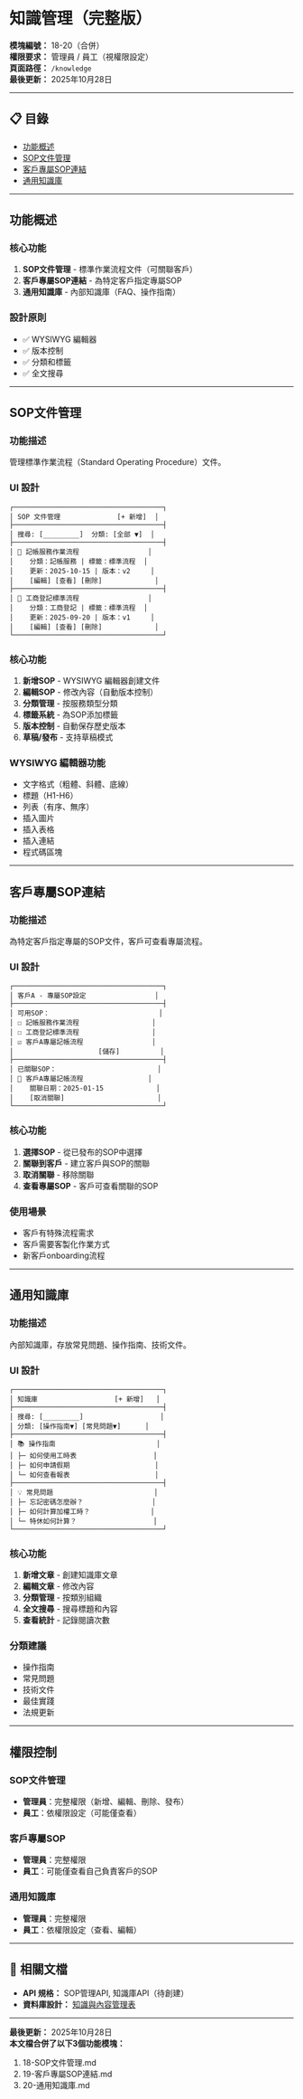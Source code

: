 # 知識管理（完整版）

**模塊編號：** 18-20（合併）  
**權限要求：** 管理員 / 員工（視權限設定）  
**頁面路徑：** `/knowledge`  
**最後更新：** 2025年10月28日

---

## 📋 目錄
- [功能概述](#功能概述)
- [SOP文件管理](#sop文件管理)
- [客戶專屬SOP連結](#客戶專屬sop連結)
- [通用知識庫](#通用知識庫)

---

## 功能概述

### 核心功能
1. **SOP文件管理** - 標準作業流程文件（可關聯客戶）
2. **客戶專屬SOP連結** - 為特定客戶指定專屬SOP
3. **通用知識庫** - 內部知識庫（FAQ、操作指南）

### 設計原則
- ✅ WYSIWYG 編輯器
- ✅ 版本控制
- ✅ 分類和標籤
- ✅ 全文搜尋

---

## SOP文件管理

### 功能描述
管理標準作業流程（Standard Operating Procedure）文件。

### UI 設計
```
┌─────────────────────────────────────┐
│ SOP 文件管理              [+ 新增]  │
├─────────────────────────────────────┤
│ 搜尋: [_________]  分類: [全部 ▼]  │
├─────────────────────────────────────┤
│ 📄 記帳服務作業流程                 │
│    分類：記帳服務 | 標籤：標準流程  │
│    更新：2025-10-15 | 版本：v2     │
│    [編輯] [查看] [刪除]             │
├─────────────────────────────────────┤
│ 📄 工商登記標準流程                 │
│    分類：工商登記 | 標籤：標準流程  │
│    更新：2025-09-20 | 版本：v1     │
│    [編輯] [查看] [刪除]             │
└─────────────────────────────────────┘
```

### 核心功能
1. **新增SOP** - WYSIWYG 編輯器創建文件
2. **編輯SOP** - 修改內容（自動版本控制）
3. **分類管理** - 按服務類型分類
4. **標籤系統** - 為SOP添加標籤
5. **版本控制** - 自動保存歷史版本
6. **草稿/發布** - 支持草稿模式

### WYSIWYG 編輯器功能
- 文字格式（粗體、斜體、底線）
- 標題（H1-H6）
- 列表（有序、無序）
- 插入圖片
- 插入表格
- 插入連結
- 程式碼區塊

---

## 客戶專屬SOP連結

### 功能描述
為特定客戶指定專屬的SOP文件，客戶可查看專屬流程。

### UI 設計
```
┌─────────────────────────────────────┐
│ 客戶A - 專屬SOP設定                 │
├─────────────────────────────────────┤
│ 可用SOP：                           │
│ ☐ 記帳服務作業流程                  │
│ ☐ 工商登記標準流程                  │
│ ☑ 客戶A專屬記帳流程                 │
│                     [儲存]          │
├─────────────────────────────────────┤
│ 已關聯SOP：                         │
│ 📄 客戶A專屬記帳流程                │
│    關聯日期：2025-01-15             │
│    [取消關聯]                       │
└─────────────────────────────────────┘
```

### 核心功能
1. **選擇SOP** - 從已發布的SOP中選擇
2. **關聯到客戶** - 建立客戶與SOP的關聯
3. **取消關聯** - 移除關聯
4. **查看專屬SOP** - 客戶可查看關聯的SOP

### 使用場景
- 客戶有特殊流程需求
- 客戶需要客製化作業方式
- 新客戶onboarding流程

---

## 通用知識庫

### 功能描述
內部知識庫，存放常見問題、操作指南、技術文件。

### UI 設計
```
┌─────────────────────────────────────┐
│ 知識庫                   [+ 新增]   │
├─────────────────────────────────────┤
│ 搜尋: [_________]                   │
│ 分類: [操作指南▼] [常見問題▼]      │
├─────────────────────────────────────┤
│ 📚 操作指南                         │
│ ├─ 如何使用工時表                   │
│ ├─ 如何申請假期                     │
│ └─ 如何查看報表                     │
├─────────────────────────────────────┤
│ 💡 常見問題                         │
│ ├─ 忘記密碼怎麼辦？                 │
│ ├─ 如何計算加權工時？               │
│ └─ 特休如何計算？                   │
└─────────────────────────────────────┘
```

### 核心功能
1. **新增文章** - 創建知識庫文章
2. **編輯文章** - 修改內容
3. **分類管理** - 按類別組織
4. **全文搜尋** - 搜尋標題和內容
5. **查看統計** - 記錄閱讀次數

### 分類建議
- 操作指南
- 常見問題
- 技術文件
- 最佳實踐
- 法規更新

---

## 權限控制

### SOP文件管理
- **管理員**：完整權限（新增、編輯、刪除、發布）
- **員工**：依權限設定（可能僅查看）

### 客戶專屬SOP
- **管理員**：完整權限
- **員工**：可能僅查看自己負責客戶的SOP

### 通用知識庫
- **管理員**：完整權限
- **員工**：依權限設定（查看、編輯）

---

## 🔗 相關文檔

- **API 規格：** SOP管理API, 知識庫API（待創建）
- **資料庫設計：** [知識與內容管理表](../資料庫設計/知識與內容管理表.md)

---

**最後更新：** 2025年10月28日  
**本文檔合併了以下3個功能模塊：**
1. 18-SOP文件管理.md
2. 19-客戶專屬SOP連結.md
3. 20-通用知識庫.md

